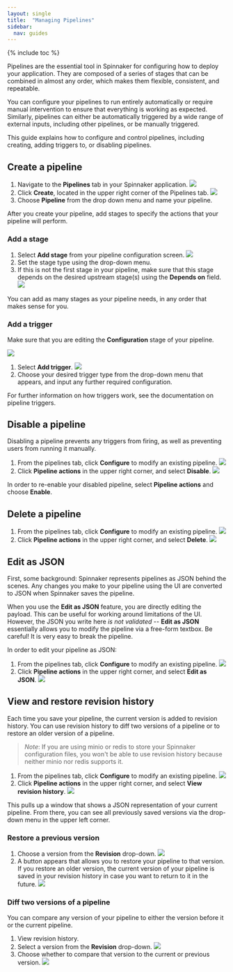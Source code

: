 ```yaml
---
layout: single
title:  "Managing Pipelines"
sidebar:
  nav: guides
---
```


{% include toc %}

Pipelines are the essential tool in Spinnaker for configuring how to deploy your
application. They are composed of a series of stages that can be combined in
almost any order, which makes them flexible, consistent, and repeatable.

You can configure your pipelines to run entirely automatically or require manual
intervention to ensure that everything is working as expected. Similarly,
pipelines can either be automatically triggered by a wide range of external
inputs, including other pipelines, or be manually triggered.

This guide explains how to configure and control pipelines, including creating,
adding triggers to, or disabling pipelines.

## Create a pipeline
1. Navigate to the **Pipelines** tab in your Spinnaker application.
  ![](images/pipelines-tab.png)
2. Click **Create**, located in the upper right corner of the Pipelines tab.
  ![](images/create.png)
3. Choose **Pipeline** from the drop down menu and name your pipeline.

After you create your pipeline, add stages to specify the actions that your
pipeline will perform.

### Add a stage

1. Select **Add stage** from your pipeline configuration screen.
  ![](images/add-stage.png)
2. Set the stage type using the drop-down menu.
3. If this is not the first stage in your pipeline, make sure that this stage
depends on the desired upstream stage(s) using the **Depends on** field.
  ![](images/stage-depends-on.png)

You can add as many stages as your pipeline needs, in any order that makes sense
for you.

### Add a trigger

Make sure that you are editing the **Configuration** stage of your pipeline.

![](images/configuration-stage.png)

1. Select **Add trigger**.
  ![](images/add-trigger.png)
2. Choose your desired trigger type from the drop-down menu that appears, and
input any further required configuration.

For further information on how triggers work, see the documentation on pipeline
triggers.
<!-- TODO(nhayes): link here to pipeline triggers overview once it exists. -->

## Disable a pipeline

Disabling a pipeline prevents any triggers from firing, as well as preventing
users from running it manually.

1. From the pipelines tab, click **Configure** to modify an existing pipeline.
  ![](images/select-configure.png)
2. Click **Pipeline actions** in the upper right corner, and select **Disable**.
  ![](images/pipeline-actions.png)

In order to re-enable your disabled pipeline, select **Pipeline actions** and
choose **Enable**.

## Delete a pipeline

1. From the pipelines tab, click **Configure** to modify an existing pipeline.
  ![](images/select-configure.png)
2. Click **Pipeline actions** in the upper right corner, and select **Delete**.
  ![](images/pipeline-actions.png)

## Edit as JSON

First, some background: Spinnaker represents pipelines as JSON behind the
scenes. Any changes you make to your pipeline using the UI are converted to JSON
when Spinnaker saves the pipeline.

When you use the **Edit as JSON** feature, you are directly editing the payload.
This can be useful for working around limitations of the UI. However, the JSON
you write here *is not validated* -- **Edit as JSON** essentially allows you to
modify the pipeline via a free-form textbox. Be careful! It is very easy to
break the pipeline.

In order to edit your pipeline as JSON:

1. From the pipelines tab, click **Configure** to modify an existing pipeline.
  ![](images/select-configure.png)
2. Click **Pipeline actions** in the upper right corner, and select
**Edit as JSON**.
  ![](images/pipeline-actions.png)

## View and restore revision history

Each time you save your pipeline, the current version is added to revision
history. You can use revision history to diff two versions of a pipeline or to
restore an older version of a pipeline.

> *Note*: If you are using minio or redis to store your Spinnaker configuration
files, you won't be able to use revision history because neither minio nor redis
supports it.

1. From the pipelines tab, click **Configure** to modify an existing pipeline.
  ![](images/select-configure.png)
2. Click **Pipeline actions** in the upper right corner, and select
**View revision history**.
  ![](images/pipeline-actions.png)

This pulls up a window that shows a JSON representation of your current
pipeline. From there, you can see all previously saved versions via the
drop-down menu in the upper left corner.

### Restore a previous version

1. Choose a version from the **Revision** drop-down.
  ![](images/revision-history.png)
2. A button appears that allows you to restore your pipeline to that version. If
you restore an older version, the current version of your pipeline is saved in
your revision history in case you want to return to it in the future.
  ![](images/restore-revision.png)

### Diff two versions of a pipeline

You can compare any version of your pipeline to either the version before it or
the current pipeline.

1. View revision history.
2. Select a version from the **Revision** drop-down.
  ![](images/revision-history.png)
3. Choose whether to compare that version to the current or previous version.
  ![](images/compare-version.png)
